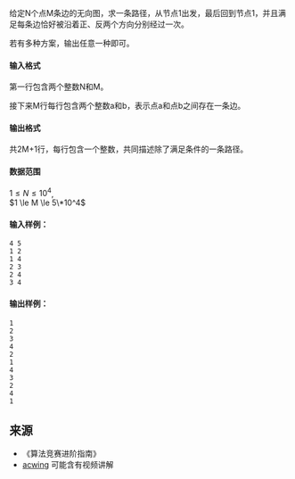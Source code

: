 给定N个点M条边的无向图，求一条路径，从节点1出发，最后回到节点1，并且满足每条边恰好被沿着正、反两个方向分别经过一次。

若有多种方案，输出任意一种即可。

#### 输入格式

第一行包含两个整数N和M。

接下来M行每行包含两个整数a和b，表示点a和点b之间存在一条边。

#### 输出格式

共2M+1行，每行包含一个整数，共同描述除了满足条件的一条路径。

#### 数据范围

$1 \le N \le 10^4$,  
$1 \le M \le 5\*10^4$

#### 输入样例：

```
4 5
1 2
1 4
2 3
2 4
3 4
```

#### 输出样例：

```
1
2
3
4
2
1
4
3
2
4
1
```

## 来源 
- 《算法竞赛进阶指南》
- [acwing](https://www.acwing.com/problem/content/368/) 可能含有视频讲解